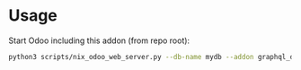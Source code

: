 # Usage

Start Odoo including this addon (from repo root):

```bash
python3 scripts/nix_odoo_web_server.py --db-name mydb --addon graphql_demo
```
